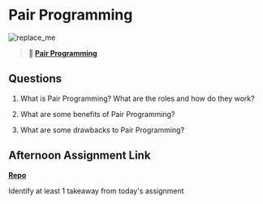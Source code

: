 # Pair Programming

![replace_me](https://codeworks.blob.core.windows.net/public/assets/img/illustrations/placeholder.svg)

> **📖 [Pair Programming](https://codeworksacademy.com/fs-student-guide/resources/wk7/01-Pair-Programming)**

## Questions

1. What is Pair Programming? What are the roles and how do they work?

2. What are some benefits of Pair Programming?

3. What are some drawbacks to Pair Programming?

## Afternoon Assignment Link

**[Repo](https://github.com/Jacobzeme8/<ASSIGNMENT_REPO>)**

Identify at least 1 takeaway from today's assignment
